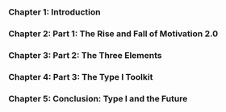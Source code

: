 ### Chapter 1: Introduction

### Chapter 2: Part 1: The Rise and Fall of Motivation 2.0

### Chapter 3: Part 2: The Three Elements

### Chapter 4: Part 3: The Type I Toolkit

### Chapter 5: Conclusion: Type I and the Future
